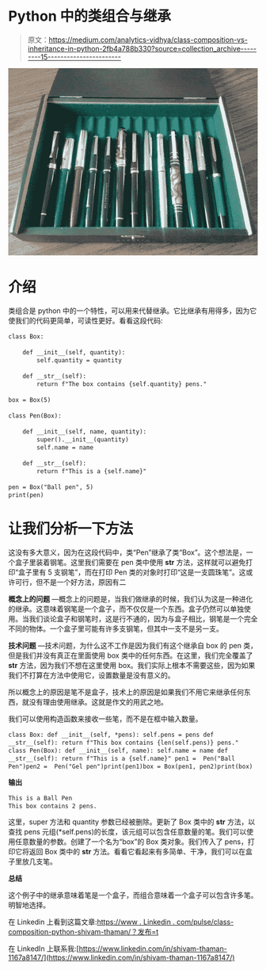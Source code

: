 # Python 中的类组合与继承

> 原文：<https://medium.com/analytics-vidhya/class-composition-vs-inheritance-in-python-2fb4a788b330?source=collection_archive---------15----------------------->

![](img/b480fd9fa636631a62e7abebe2f9f592.png)

# 介绍

类组合是 python 中的一个特性，可以用来代替继承。它比继承有用得多，因为它使我们的代码更简单，可读性更好。看看这段代码:

```
class Box:

    def __init__(self, quantity):
        self.quantity = quantity

    def __str__(self):
        return f"The box contains {self.quantity} pens."

box = Box(5)

class Pen(Box):

    def __init__(self, name, quantity):
        super().__init__(quantity)
        self.name = name

    def __str__(self):
        return f"This is a {self.name}"

pen = Box("Ball pen", 5)
print(pen)
```

# 让我们分析一下方法

这没有多大意义，因为在这段代码中，类“Pen”继承了类“Box”。这个想法是，一个盒子里装着钢笔。这里我们需要在 pen 类中使用 __str__ 方法，这样就可以避免打印“盒子里有 5 支钢笔”，而在打印 Pen 类的对象时打印“这是一支圆珠笔”。这或许可行，但不是一个好方法，原因有二

**概念上的问题** —概念上的问题是，当我们做继承的时候，我们认为这是一种进化的继承。这意味着钢笔是一个盒子，而不仅仅是一个东西。盒子仍然可以单独使用。当我们谈论盒子和钢笔时，这是行不通的，因为与盒子相比，钢笔是一个完全不同的物体。一个盒子里可能有许多支钢笔，但其中一支不是另一支。

**技术问题** —技术问题，为什么这不工作是因为我们有这个继承自 box 的 pen 类，但是我们并没有真正在里面使用 box 类中的任何东西。在这里，我们完全覆盖了 __str__ 方法，因为我们不想在这里使用 box。我们实际上根本不需要这些，因为如果我们不打算在方法中使用它，设置数量是没有意义的。

所以概念上的原因是笔不是盒子，技术上的原因是如果我们不用它来继承任何东西，就没有理由使用继承。这就是作文的用武之地。

我们可以使用构造函数来接收一些笔，而不是在框中输入数量。

```
class Box: def __init__(self, *pens): self.pens = pens def __str__(self): return f"This box contains {len(self.pens)} pens." class Pen(Box): def __init__(self, name): self.name = name def __str__(self): return f"This is a {self.name}" pen1 =  Pen("Ball Pen")pen2 =  Pen("Gel pen")print(pen1)box = Box(pen1, pen2)print(box)
```

**输出**

```
This is a Ball Pen
This box contains 2 pens.
```

这里，super 方法和 quantity 参数已经被删除。更新了 Box 类中的 __str__ 方法，以查找 pens 元组(*self.pens)的长度，该元组可以包含任意数量的笔。我们可以使用任意数量的参数。创建了一个名为“box”的 Box 类对象。我们传入了 pens，打印它将返回 Box 类中的 __str__ 方法。看看它看起来有多简单、干净，我们可以在盒子里放几支笔。

**总结**

这个例子中的继承意味着笔是一个盒子，而组合意味着一个盒子可以包含许多笔。明智地选择。

在 Linkedin 上看到这篇文章:[https://www . Linkedin . com/pulse/class-composition-python-shivam-thaman/？发布=t](https://www.linkedin.com/pulse/class-composition-python-shivam-thaman/?published=t)

在 LinkedIn 上联系我:[https://www.linkedin.com/in/shivam-thaman-1167a8147/](https://www.linkedin.com/in/shivam-thaman-1167a8147/)